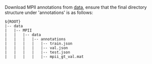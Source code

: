 Download MPII annotations from [data](http://drive.google.com/drive/folders/1poRSvHTJWoMB2MOd4bsokvGg3-yV9ys1), ensure that the final directory structure under 'annotations' is as follows:
```
${ROOT}  
|-- data 
|   |-- MPII
|   |   |-- data  
|   |   |   |-- annotations  
|   |   |   |   |-- train.json
|   |   |   |   |-- val.json
|   |   |   |   |-- test.json
|   |   |   |   |-- mpii_gt_val.mat
```
